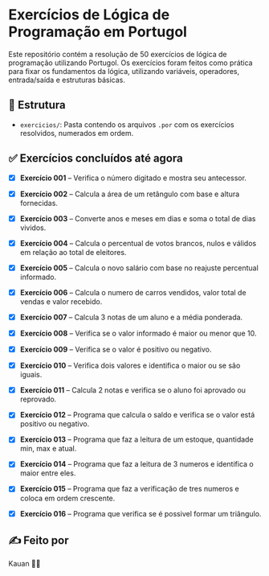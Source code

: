 # Exercícios de Lógica de Programação em Portugol

Este repositório contém a resolução de 50 exercícios de lógica de programação utilizando Portugol. Os exercícios foram feitos como prática para fixar os fundamentos da lógica, utilizando variáveis, operadores, entrada/saída e estruturas básicas.

## 📂 Estrutura

- `exercicios/`: Pasta contendo os arquivos `.por` com os exercícios resolvidos, numerados em ordem.

## ✅ Exercícios concluídos até agora

- [x] **Exercício 001** – Verifica o número digitado e mostra seu antecessor.
- [x] **Exercício 002** – Calcula a área de um retângulo com base e altura fornecidas.
- [x] **Exercício 003** – Converte anos e meses em dias e soma o total de dias vividos.
- [x] **Exercício 004** – Calcula o percentual de votos brancos, nulos e válidos em relação ao total de eleitores.
- [x] **Exercício 005** – Calcula o novo salário com base no reajuste percentual informado.
- [x] **Exercício 006** – Calcula o numero de carros vendidos, valor total de vendas e valor recebido.
- [x] **Exercício 007** – Calcula 3 notas de um aluno e a média ponderada.
- [x] **Exercício 008** – Verifica se o valor informado é maior ou menor que 10.
- [x] **Exercício 009** – Verifica se o valor é positivo ou negativo.
- [x] **Exercício 010** – Verifica dois valores e identifica o maior ou se são iguais.
- [x] **Exercício 011** – Calcula 2 notas e verifica se o aluno foi aprovado ou reprovado.
- [x] **Exercício 012** – Programa que calcula o saldo e verifica se o valor está positivo ou negativo.
- [x] **Exercício 013** – Programa que faz a leitura de um estoque, quantidade min, max e atual.
- [x] **Exercício 014** – Programa que faz a leitura de 3 numeros e identifica o maior entre eles.
- [x] **Exercício 015** – Programa que faz a verificação de tres numeros e coloca em ordem crescente.
- [x] **Exercício 016** – Programa que verifica se é possivel formar um triângulo.






## ✍️ Feito por

Kauan 👨‍💻